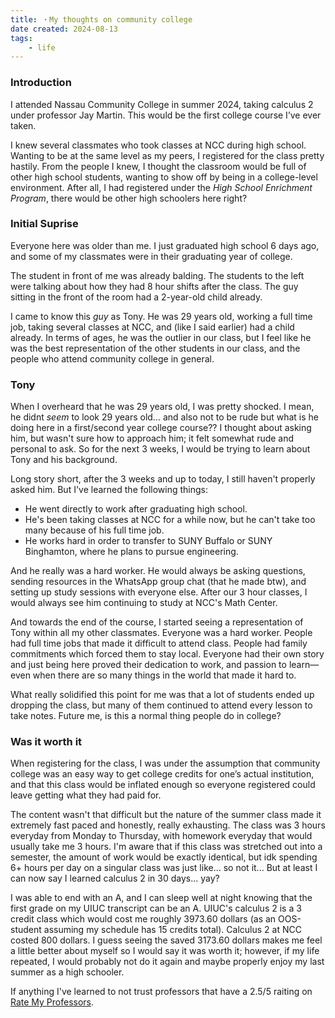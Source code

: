 ```yaml
---
title: ・My thoughts on community college
date created: 2024-08-13
tags: 
    - life
---
```


### Introduction
I attended Nassau Community College in summer 2024, taking calculus 2 under professor Jay Martin. This would be the first college course I’ve ever taken.  

I knew several classmates who took classes at NCC during high school. Wanting to be at the same level as my peers, I registered for the class pretty hastily. From the people I knew, I thought the classroom would be full of other high school students, wanting to show off by being in a college-level environment. After all, I had registered under the *High School Enrichment Program*, there would be other high schoolers here right? 

### Initial Suprise
Everyone here was older than me. I just graduated high school 6 days ago, and some of my classmates were in their graduating year of college.  

The student in front of me was already balding. The students to the left were talking about how they had 8 hour shifts after the class. The guy sitting in the front of the room had a 2-year-old child already.

I came to know this *guy* as Tony. He was 29 years old, working a full time job, taking several classes at NCC, and (like I said earlier) had a child already. In terms of ages, he was the outlier in our class, but I feel like he was the best representation of the other students in our class, and the people who attend community college in general. 

### Tony
When I overheard that he was 29 years old, I was pretty shocked. I mean, he didnt *seem* to look 29 years old... and also not to be rude but what is he doing here in a first/second year college course?? I thought about asking him, but wasn't sure how to approach him; it felt somewhat rude and personal to ask. So for the next 3 weeks, I would be trying to learn about Tony and his background. 

Long story short, after the 3 weeks and up to today, I still haven't properly asked him. But I've learned the following things:
- He went directly to work after graduating high school.
- He's been taking classes at NCC for a while now, but he can't take too many because of his full time job.
- He works hard in order to transfer to SUNY Buffalo or SUNY Binghamton, where he plans to pursue engineering. 

And he really was a hard worker. He would always be asking questions, sending resources in the WhatsApp group chat (that he made btw), and setting up study sessions with everyone else. After our 3 hour classes, I would always see him continuing to study at NCC's Math Center.

And towards the end of the course, I started seeing a representation of Tony within all my other classmates. Everyone was a hard worker. People had full time jobs that made it difficult to attend class. People had family commitments which forced them to stay local. Everyone had their own story and just being here proved their dedication to work, and passion to learn—even when there are so many things in the world that made it hard to.

What really solidified this point for me was that a lot of students ended up dropping the class, but many of them continued to attend every lesson to take notes. Future me, is this a normal thing people do in college?

### Was it worth it
When registering for the class, I was under the assumption that community college was an easy way to get college credits for one’s actual institution, and that this class would be inflated enough so everyone registered could leave getting what they had paid for. 

The content wasn't that difficult but the nature of the summer class made it extremely fast paced and honestly, really exhausting. The class was 3 hours everyday from Monday to Thursday, with homework everyday that would usually take me 3 hours. I'm aware that if this class was stretched out into a semester, the amount of work would be exactly identical, but idk spending 6+ hours per day on a singular class was just like... so not it... But at least I can now say I learned calculus 2 in 30 days... yay?

I was able to end with an A, and I can sleep well at night knowing that the first grade on my UIUC transcript can be an A. UIUC's calculus 2 is a 3 credit class which would cost me roughly 3973.60 dollars (as an OOS-student assuming my schedule has 15 credits total). Calculus 2 at NCC costed 800 dollars. I guess seeing the saved 3173.60 dollars makes me feel a little better about myself so I would say it was worth it; however, if my life repeated, I would probably not do it again and maybe properly enjoy my last summer as a high schooler.

If anything I've learned to not trust professors that have a 2.5/5 raiting on [Rate My Professors](https://www.ratemyprofessors.com/professor/155346).
